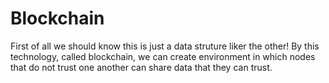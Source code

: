 # Blockchain
First of all we should know this is just a data struture liker the other!
By this technology, called blockchain, we can create environment in which nodes that do not trust one another can share data that they can trust.
